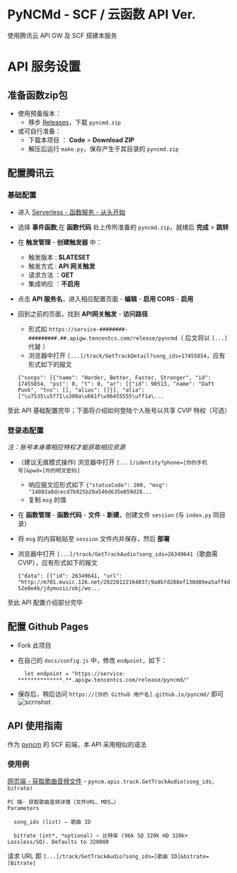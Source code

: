 # PyNCMd - SCF / 云函数 API Ver.
使用腾讯云 API GW 及 SCF 搭建本服务
# API 服务设置
## 准备函数zip包
- 使用预备版本：  
  - 移步 [Releases](https://github.com/greats3an/pyncmd/releases)，下载 `pyncmd.zip`
- 或可自行准备：
  - 下载本项目 ： **Code** > **Download ZIP** 
  - 解压后运行 `make.py`，保存产生于其目录的 `pyncmd.zip`  

## 配置腾讯云
### 基础配置
- 进入 [Serverless - 函数服务 - 从头开始](https://console.cloud.tencent.com/scf/list-create?&createType=empty)
- 选择 **事件函数**,在 **函数代码** 处上传所准备的 `pyncmd.zip`，就绪后 **完成** > **跳转**
- 在 **触发管理** - **创建触发器** 中：
  - 触发版本 : **$LATESET**
  - 触发方式 : **API 网关触发**
  - 请求方法 ：**GET**
  - 集成响应 ：**不启用**
- 点击 **API 服务名**，进入相应配置页面 - **编辑** - **启用 CORS** - **启用**
- 回到之前的页面，找到 **API网关触发** - **访问路径**
  - 形式如 `https://service-########-#########.##.apigw.tencentcs.com/release/pyncmd`（ 后文将以 `[...]` 代替  ）
  - 浏览器中打开 `[...]/track/GetTrackDetail?song_ids=17455854`，应有形式如下的报文
  
  `{"songs": [{"name": "Harder, Better, Faster, Stronger", "id": 17455854, "pst": 0, "t": 0, "ar": [{"id": 90513, "name": "Daft Punk", "tns": [], "alias": []}], "alia": ["\u7535\u5f71\u300a\u661f\u96455555\uff1a\...`

至此 API 基础配置完毕；下面将介绍如何登陆个人账号以共享 CVIP 特权（可选）
### 登录态配置
*注：账号本身需相应特权才能获取相应资源*

- （建议无痕模式操作) 浏览器中打开 `[...]/identity?phone=[你的手机号]&pwd=[你的明文密码]`
  - 响应报文应形式如下
    `{"statusCode": 200, "msg": "14802a8dcecd7b925b20a546d635e059d28...`
  - 复制 `msg` 的值
- 在 **函数管理** - **函数代码** - **文件** - **新建**，创建文件 `session` (与 `index.py` 同目录）
- 将 `msg` 的内容粘贴至 `session` 文件内并保存，然后 **部署**
- 浏览器中打开 `[...]/track/GetTrackAudio?song_ids=26349641`（歌曲需 CVIP），应有形式如下的报文

  `{"data": [{"id": 26349641, "url": "http://m701.music.126.net/20220122164837/9a8b7d288ef130d89ea5aff4d52e0e4b/jdymusic/obj/wo...`
  
至此 API 配置介绍部分完毕

## 配置 Github Pages
- Fork 此项目
- 在自己的 `docs/config.js` 中，修改 `endpoint`，如下：

        let endpoint = "https://service-**************.**.apigw.tencentcs.com/release/pyncmd/"

- 保存后，稍后访问 `https://[你的 Github 用户名].github.io/pyncmd/` 即可
![scrnshot](https://user-images.githubusercontent.com/31397301/150633232-14760ab9-7403-4d02-948b-c039132c82bb.gif)

## API 使用指南
作为 [pyncm](https://github.com/mos9527/pyncm) 的 SCF 前端，本 API 采用相似的语法
### 使用例
[网页端 - 获取歌曲音频文件](https://github.com/mos9527/pyncm/wiki/05---%E6%AD%8C%E6%9B%B2#pyncmapistrackgettrackaudiosong_ids-list-bitrate320000) - `pyncm.apis.track.GetTrackAudio(song_ids, bitrate)`

    PC 端- 获取歌曲音频详情（文件URL、MD5…）
    Parameters

      song_ids (list) – 歌曲 ID
  
      bitrate (int*, *optional) – 比特率 (96k SQ 320k HQ 320k+ Lossless/SQ). Defaults to 320000  

请求 URL 即 `[...]/track/GetTrackAudio?song_ids=[歌曲 ID]&bitrate=[Bitrate]`
